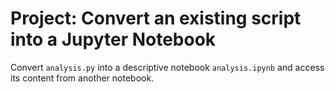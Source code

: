 # Project: Convert an existing script into a Jupyter Notebook

Convert `analysis.py` into a descriptive notebook `analysis.ipynb` and access its content from another notebook. 